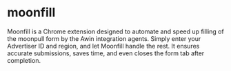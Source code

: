 # moonfill
Moonfill is a Chrome extension designed to automate and speed up filling of the moonpull form by the Awin integration agents. Simply enter your Advertiser ID and region, and let Moonfill handle the rest. It ensures accurate submissions, saves time, and even closes the form tab after completion.
